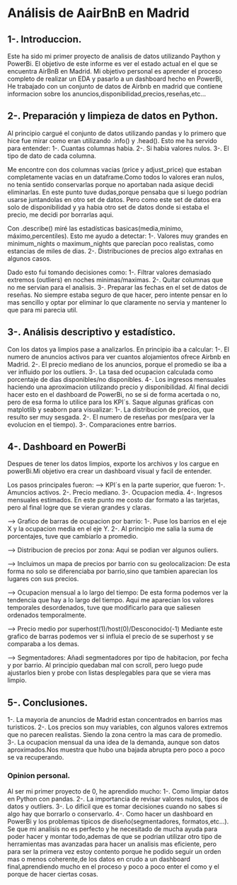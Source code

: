 # Análisis de AairBnB en Madrid

## 1-. Introduccion.

Este ha sido mi primer proyecto de analisis de datos utilizando Paython y PowerBi. El objetivo de este informe es ver el estado actual
en el que se encuentra AirBnB en Madrid. Mi objetivo personal es aprender el proceso completo de realizar un EDA y pasarlo a un 
dashboard hecho en PowerBi,
He trabajado con un conjunto de datos de Airbnb en madrid que contiene informacion sobre los anuncios,disponibilidad,precios,reseñas,etc...

## 2-. Preparación y limpieza de datos en Python.

Al principio cargué el conjunto de datos utilizando pandas y lo primero que hice fue mirar como eran utilizando .info() y .head().
Esto me ha servido para entender:
  1-. Cuantas columnas habia.
  2-. Si habia valores nulos.
  3-. El tipo de dato de cada columna.

Me encontre con dos columnas vacias (price y adjust_price) que estaban completamente vacias en un dataframe.Como todos lo valores 
eran nulos, no tenia sentido conservarlas porque no aportaban nada asique decidi eliminarlas.
En este punto tuve dudas,porque pensaba que si luego podrían usarse juntandolas en otro set de datos. Pero como este set de datos 
era solo de disponibilidad y ya habia otro set de datos donde si estaba el precio, me decidi por borrarlas aqui.

Con .describe() miré las estadísticas basicas(media,minimo, máximo,percentiles). Esto me ayudo a detectar:
  1-. Valores muy grandes en minimum_nights o maximum_nights que parecían poco realistas, como estancias de miles de dias.
  2-. Distribuciones de precios algo extrañas en algunos casos.

Dado esto fui tomando decisiones como:
  1-. Filtrar valores demasiado extremos (outliers) en noches minimas/maximas.
  2-. Quitar columnas que no me servian para el analisis.
  3-. Preparar las fechas en el set de datos de reseñas.
No siempre estaba seguro de que hacer, pero intente pensar en lo mas sencillo y optar por eliminar lo que claramente no servia
y mantener lo que para mi parecia util.

## 3-. Análisis descriptivo y estadístico.

Con los datos ya limpios pase a analizarlos. En principio iba a calcular:
  1-. El numero de anuncios activos para ver cuantos alojamientos ofrece Airbnb en Madrid.
  2-. El precio mediano de los anuncios, porque el promedio se iba a ver influido por los outliers.
  3-. La tasa ded ocupacion calculada como porcentaje de dias disponibles/no disponibles.
  4-. Los ingresos mensuales haciendo una aproximacion utilizando precio y disponibilidad.
Al final decidi hacer esto en el dashboard de PowerBi, no se si de forma acertada o no, pero de esa forma lo utilice para los KPI´s.
Saque algunas gráficas con matplotlib y seaborn para visualizar:
  1-. La distribucion de precios, que resulto ser muy sesgada.
  2-. El numero de reseñas por mes(para ver la evolucion en el tiempo).
  3-. Comparaciones entre barrios.

## 4-. Dashboard en PowerBi

Despues de tener los datos limpios, exporte los archivos y los cargue en powerBi.Mi objetivo era crear un dashboard visual y
facil de entender.

Los pasos principales fueron:
--> KPI´s en la parte superior, que fueron:
  1-. Amuncios activos.
  2-. Precio mediano.
  3-. Ocupacion media.
  4-. Ingresos mensuales estimados.
  En este punto me costo dar formato a las tarjetas, pero al final logre que se vieran grandes y claras.

--> Grafico de barras de ocupacion por barrio:
  1-. Puse los barrios en el eje X y la ocupacion media en el eje Y.
  2-. Al principio me salia la suma de porcentajes, tuve que cambiarlo a promedio.

--> Distribucion de precios por zona:
  Aqui se podian ver algunos ouliers.

--> Incluimos un mapa de precios por barrio con su geolocalizacion:
  De esta forma no solo se diferenciaba por barrio,sino que tambien aparecian los lugares con sus precios.

--> Ocupacion mensual a lo largo del tiempo:
  De esta forma podemos ver la tendencia que hay a lo largo del tiempo.
  Aqui me aparecian los valores temporales desordenados, tuve que modificarlo para que saliesen ordenados temporalmente.

--> Precio medio por superhost(1)/host(0)/Desconocido(-1)
  Mediante este grafico de barras podemos ver si influia el precio de se superhost y se comparaba a los demas.

  --> Segmentadores:
  Añadi segmentadores por tipo de habitacion, por fecha y por barrio.
  Al principio quedaban mal con scroll, pero luego pude ajustarlos bien y probe con listas desplegables para que se viera mas
  limpio.

  ## 5-. Conclusiones.
  1-. La mayoria de anuncios de Madrid estan concentrados en barrios mas turisticos.
  2-. Los precios son muy variables, con algunos valores extremos que no parecen realistas. Siendo la zona centro la mas cara de 
      promedio.
  3-. La ocupacion mensual da una idea de la demanda, aunque son datos aproximados.Nos muestra que hubo una bajada abrupta pero
      poco a poco se va recuperando.


  ### Opinion personal.
  Al ser mi primer proyecto de 0, he aprendido mucho:
    1-. Como limpiar datos en Python con pandas.
    2-. La importancia de revisar valores nulos, tipos de datos y outliers.
    3-. Lo dificil que es tomar decisiones cuando no sabes si algo hay que borrarlo o conservarlo.
    4-. Como hacer un dashboard en PowerBi y los problemas tipicos de diseño(segmentadores, formatos,etc...).
  Se que mi analisis no es perfecto y he necesitado de mucha ayuda para poder hacer y montar todo,ademas de que se podrian utilizar 
  otro tipo de herramientas mas avanzadas para hacer un analisis mas eficiente, pero para ser la primera vez estoy contento porque 
  he podido seguir un orden mas o menos coherente,de los datos en crudo a un dashboard final,aprendiendo mucho en el proceso y 
  poco a poco enter el como y el porque de hacer ciertas cosas.

